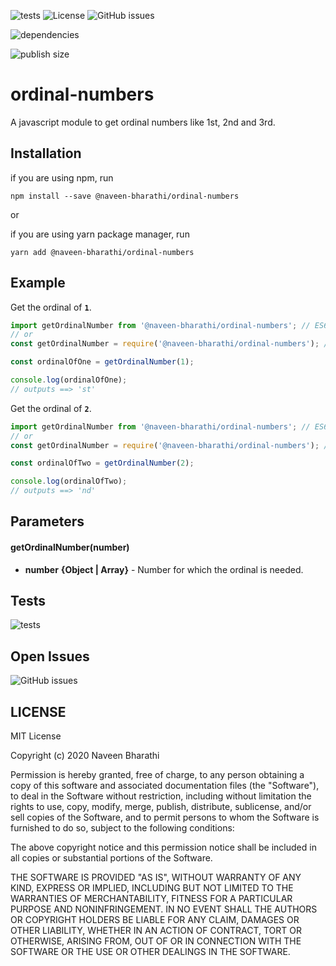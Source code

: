 ![tests](https://github.com/naveen-bharathi/ordinal-numbers/workflows/tests/badge.svg?event=push) ![License](https://badgen.net/npm/license/@naveen-bharathi%2Fordinal-numbers?color=blue) ![GitHub issues](https://img.shields.io/github/issues/naveen-bharathi/ordinal-numbers)
 <!-- ![weekly downloads](https://badgen.net/npm/dw/@naveen-bharathi%2Fordinal-numbers?color=blue&icon=npm)  -->
 ![dependencies](https://badgen.net/david/dep/naveen-bharathi/ordinal-numbers?color=green) 
 <!-- ![dependents](https://badgen.net/npm/dependents/@naveen-bharathi%2Fordinal-numbers?color=green)  -->
 ![publish size](https://badgen.net/bundlephobia/minzip/@naveen-bharathi/ordinal-numbers?color=blue)

# ordinal-numbers

A javascript module to get ordinal numbers like 1st, 2nd and 3rd.

## Installation

if you are using npm, run
```
npm install --save @naveen-bharathi/ordinal-numbers
```

or

if you are using yarn package manager, run
```
yarn add @naveen-bharathi/ordinal-numbers
```

## Example

Get the ordinal of **`1`**.

```javascript
import getOrdinalNumber from '@naveen-bharathi/ordinal-numbers'; // ES6
// or
const getOrdinalNumber = require('@naveen-bharathi/ordinal-numbers'); // ES5

const ordinalOfOne = getOrdinalNumber(1);

console.log(ordinalOfOne);
// outputs ==> 'st'
```

Get the ordinal of **`2`**.

```javascript
import getOrdinalNumber from '@naveen-bharathi/ordinal-numbers'; // ES6
// or
const getOrdinalNumber = require('@naveen-bharathi/ordinal-numbers'); // ES5

const ordinalOfTwo = getOrdinalNumber(2);

console.log(ordinalOfTwo);
// outputs ==> 'nd'
```

## Parameters

#### getOrdinalNumber(number)
- **number** **{Object | Array}** - Number for which the ordinal is needed.


## Tests

![tests](https://github.com/naveen-bharathi/ordinal-numbers/workflows/tests/badge.svg?event=push)


## Open Issues

![GitHub issues](https://img.shields.io/github/issues/naveen-bharathi/ordinal-numbers)


## LICENSE

MIT License

Copyright (c) 2020 Naveen Bharathi

Permission is hereby granted, free of charge, to any person obtaining a copy
of this software and associated documentation files (the "Software"), to deal
in the Software without restriction, including without limitation the rights
to use, copy, modify, merge, publish, distribute, sublicense, and/or sell
copies of the Software, and to permit persons to whom the Software is
furnished to do so, subject to the following conditions:

The above copyright notice and this permission notice shall be included in all
copies or substantial portions of the Software.

THE SOFTWARE IS PROVIDED "AS IS", WITHOUT WARRANTY OF ANY KIND, EXPRESS OR
IMPLIED, INCLUDING BUT NOT LIMITED TO THE WARRANTIES OF MERCHANTABILITY,
FITNESS FOR A PARTICULAR PURPOSE AND NONINFRINGEMENT. IN NO EVENT SHALL THE
AUTHORS OR COPYRIGHT HOLDERS BE LIABLE FOR ANY CLAIM, DAMAGES OR OTHER
LIABILITY, WHETHER IN AN ACTION OF CONTRACT, TORT OR OTHERWISE, ARISING FROM,
OUT OF OR IN CONNECTION WITH THE SOFTWARE OR THE USE OR OTHER DEALINGS IN THE
SOFTWARE.
